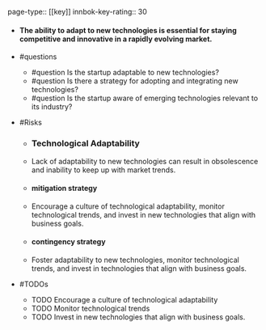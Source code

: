 page-type:: [[key]]
innbok-key-rating:: 30
- #### The ability to adapt to new technologies is essential for staying competitive and innovative in a rapidly evolving market.
- #questions
  - #question Is the startup adaptable to new technologies?
  - #question Is there a strategy for adopting and integrating new technologies?
  - #question Is the startup aware of emerging technologies relevant to its industry?
- #Risks

  - ### Technological Adaptability
  - Lack of adaptability to new technologies can result in obsolescence and inability to keep up with market trends.
  - #### mitigation strategy
  - Encourage a culture of technological adaptability, monitor technological trends, and invest in new technologies that align with business goals.
  - #### contingency strategy
  - Foster adaptability to new technologies, monitor technological trends, and invest in technologies that align with business goals.
- #TODOs
  - TODO Encourage a culture of technological adaptability
  - TODO  Monitor technological trends
  - TODO  Invest in new technologies that align with business goals.



